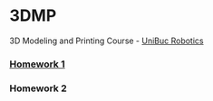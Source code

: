 # 3DMP
3D Modeling and Printing Course - [UniBuc Robotics](https://github.com/unibucrobotics)


### [Homework 1](/homework-1)
### Homework 2
